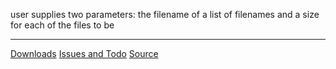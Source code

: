user supplies two parameters: the filename of a list of filenames and a size for each of the files to be
> 
---

[Downloads](http://code.google.com/p/yoiang/downloads/list?q=label:Stuffer)
[Issues and Todo](http://code.google.com/p/yoiang/issues/list?q=label:Stuffer)
[Source](http://code.google.com/p/yoiang/source/browse)